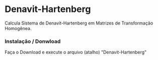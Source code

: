 # Denavit-Hartenberg

Calcula Sistema de Denavit-Hartenberg em Matrizes de Transformação Homogênea.

### Instalação / Donwload
Faça o Download e execute o arquivo (atalho) "Denavit-Hartenberg"

